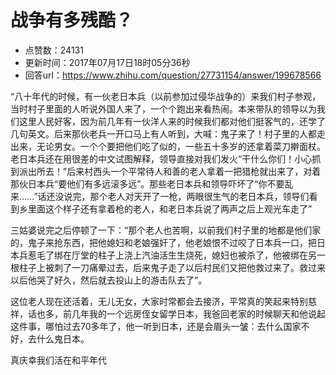 # 战争有多残酷？
- 点赞数：24131
- 更新时间：2017年07月17日18时05分36秒
- 回答url：https://www.zhihu.com/question/27731154/answer/199678566
<body>
 <p data-pid="uhvmTL5W">“八十年代的时候，有一伙老日本兵（以前参加过侵华战争的）来我们村子参观，当时村子里面的人听说外国人来了，一个个跑出来看热闹。本来带队的领导以为我们这里人民好客，因为前几年有一伙洋人来的时候我们都对他们挺客气的，还学了几句英文。后来那伙老兵一开口马上有人听到，大喊：鬼子来了！村子里的人都走出来，无论男女。一个个要把他们吃了似的，一些五十多岁的还拿着菜刀擀面杖。老日本兵还在用很差的中文试图解释，领导直接对我们发火“干什么你们！小心抓到派出所去！”后来村西头一个平常待人和善的老人拿着一把猎枪就出来了，对着那伙日本兵“要他们有多远滚多远”。那些老日本兵和领导吓坏了“你不要乱来……”话还没说完，那个老人对天开了一枪，两眼很生气的老日本兵，领导们看到乡里面这个样子还有拿着枪的老人，和老日本兵说了两声之后上观光车走了”</p>
 <p data-pid="2oyuQ0YD">三姑婆说完之后停顿了一下：“那个老人也苦啊，以前我们村子里的地都是他们家的，鬼子来抢东西，把他媳妇和老娘强奸了，他老娘恨不过咬了日本兵一口，把日本兵惹毛了绑在厅堂的柱子上浇上汽油活生生烧死，媳妇也被杀了，他被绑在另一根柱子上被刺了一刀痛晕过去，后来鬼子走了以后村民们又把他救过来了。救过来以后他哭了好久，然后就去投山上的游击队去了”。</p>
 <p data-pid="GQxABz0R">这位老人现在还活着，无儿无女，大家时常都会去接济，平常真的笑起来特别慈祥，话也多，前几年我的一个远房侄女留学日本，我爸回老家的时候聊天和他说起这件事，哪怕过去70多年了，他一听到日本，还是会眉头一皱：去什么国家不好，去什么鬼日本。</p>
 <p data-pid="YwFBXtyb">真庆幸我们活在和平年代</p>
</body>